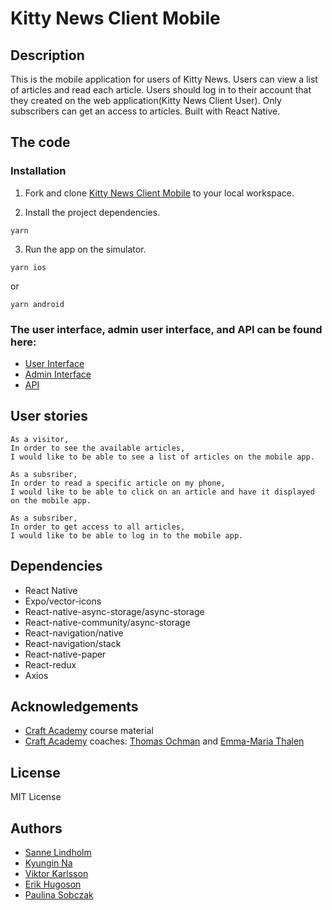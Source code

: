 # Kitty News Client Mobile

## Description

This is the mobile application for users of Kitty News. Users can view a list of articles and read each article. Users should log in to their account that they created on the web application(Kitty News Client User). Only subscribers can get an access to articles. Built with React Native.

## The code

### Installation

1. Fork and clone [Kitty News Client Mobile](https://github.com/CraftAcademy/kitty_news_client_mobile) to your local workspace.

2. Install the project dependencies.

```
yarn
```

3. Run the app on the simulator.

```
yarn ios
```

or

```
yarn android
```

### The user interface, admin user interface, and API can be found here:

- [User Interface](https://github.com/CraftAcademy/kitty_news_client_user)
- [Admin Interface](https://github.com/CraftAcademy/kitty_news_client_admin)
- [API](https://github.com/CraftAcademy/kitty_news_api)

## User stories

```
As a visitor,
In order to see the available articles,
I would like to be able to see a list of articles on the mobile app.
```

```
As a subsriber,
In order to read a specific article on my phone,
I would like to be able to click on an article and have it displayed on the mobile app.
```

```
As a subsriber,
In order to get access to all articles,
I would like to be able to log in to the mobile app.
```

## Dependencies

- React Native
- Expo/vector-icons
- React-native-async-storage/async-storage
- React-native-community/async-storage
- React-navigation/native
- React-navigation/stack
- React-native-paper
- React-redux
- Axios

## Acknowledgements

- [Craft Academy](https://www.craftacademy.se/) course material
- [Craft Academy](https://www.craftacademy.se/) coaches: [Thomas Ochman](https://github.com/tochman) and [Emma-Maria Thalen](https://github.com/emtalen)

## License

MIT License

## Authors

- [Sanne Lindholm](https://github.com/salindholm)
- [Kyungin Na](https://github.com/KyunginNa)
- [Viktor Karlsson](https://github.com/ViktorHek)
- [Erik Hugoson](https://github.com/Ehugo2000)
- [Paulina Sobczak](https://github.com/psnoya)
